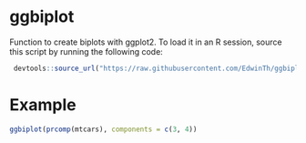 # ggbiplot

Function to create biplots with ggplot2. To load it in an R session, source this script by running the following code:

```r
 devtools::source_url("https://raw.githubusercontent.com/EdwinTh/ggbiplot/master/ggbiplot.R")
```

# Example

```r
ggbiplot(prcomp(mtcars), components = c(3, 4))
```


